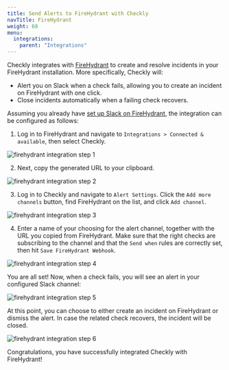 ```yaml
---
title: Send Alerts to FireHydrant with Checkly
navTitle: FireHydrant
weight: 68
menu:
  integrations:
    parent: "Integrations"
---
```


Checkly integrates with [FireHydrant](https://firehydrant.io/) to create and resolve incidents in your FireHydrant installation. More specifically, Checkly will:

* Alert you on Slack when a check fails, allowing you to create an incident on FireHydrant with one click.
* Close incidents automatically when a failing check recovers.

Assuming you already have [set up Slack on FireHydrant](https://support.firehydrant.io/hc/en-us/articles/360058203511), the integration can be configured as follows:

1. Log in to FireHydrant and navigate to `Integrations > Connected & available`, then select Checkly.

![firehydrant integration step 1](/docs/images/integrations/firehydrant/firehydrant_step1.png)

2. Next, copy the generated URL to your clipboard.

![firehydrant integration step 2](/docs/images/integrations/firehydrant/firehydrant_step2.png)

3. Log in to Checkly and navigate to `Alert Settings`. Click the `Add more channels` button, find FireHydrant on the list, and click `Add channel`.

![firehydrant integration step 3](/docs/images/integrations/firehydrant/firehydrant_step3.png)

4. Enter a name of your choosing for the alert channel, together with the URL you copied from FireHydrant. Make sure that the right checks are subscribing to the channel and that the `Send when` rules are correctly set, then hit `Save FireHydrant Webhook`.

![firehydrant integration step 4](/docs/images/integrations/firehydrant/firehydrant_step4.png)

You are all set! Now, when a check fails, you will see an alert in your configured Slack channel:

![firehydrant integration step 5](/docs/images/integrations/firehydrant/firehydrant_step5.png)

At this point, you can choose to either create an incident on FireHydrant or dismiss the alert. In case the related check recovers, the incident will be closed.

![firehydrant integration step 6](/docs/images/integrations/firehydrant/firehydrant_step6.png)

Congratulations, you have successfully integrated Checkly with FireHydrant!
